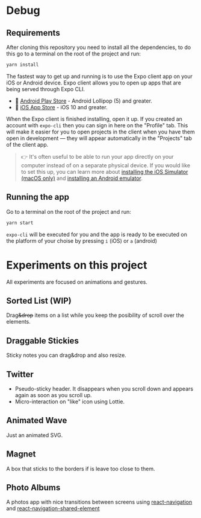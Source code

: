 # Debug

## Requirements
After cloning this repository you need to install all the dependencies, to do this go to a terminal on the root of the project and run:
```bash
yarn install
```

The fastest way to get up and running is to use the Expo client app on your iOS or Android device. Expo client allows you to open up apps that are being served through Expo CLI.

- 🤖 [Android Play Store](https://play.google.com/store/apps/details?id=host.exp.exponent) - Android Lollipop (5) and greater.
- 🍎 [iOS App Store](https://itunes.com/apps/exponent) - iOS 10 and greater.

When the Expo client is finished installing, open it up. If you created an account with `expo-cli` then you can sign in here on the "Profile" tab. This will make it easier for you to open projects in the client when you have them open in development &mdash; they will appear automatically in the "Projects" tab of the client app.

> 👉 It's often useful to be able to run your app directly on your computer instead of on a separate physical device. If you would like to set this up, you can learn more about [installing the iOS Simulator (macOS only)](../workflow/ios-simulator.md) and [installing an Android emulator](../workflow/android-studio-emulator.md).


## Running the app
Go to a terminal on the root of the project and run:
```bash
yarn start
```
`expo-cli` will be executed for you and the app is ready to be executed on the platform of your choise by pressing `i` (iOS) or `a` (android)

# Experiments on this project

All experiments are focused on animations and gestures.

## Sorted List (WIP)
Drag<strike>&drop</strike> items on a list while you keep the posibility of scroll over the elements.

## Draggable Stickies 
Sticky notes you can drag&drop and also resize. 

## Twitter 
 - Pseudo-sticky header. It disappears when you scroll down and appears again as soon as you scroll up. 
 - Micro-interaction on "like" icon using Lottie.


## Animated Wave
Just an animated SVG.

## Magnet
A box that sticks to the borders if is leave too close to them.

## Photo Albums
A photos app with nice transitions between screens using [react-navigation](https://reactnavigation.org/) and [react-navigation-shared-element](https://github.com/IjzerenHein/react-navigation-shared-element)

